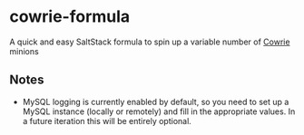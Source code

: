 # cowrie-formula
A quick and easy SaltStack formula to spin up a variable number of [Cowrie](https://github.com/micheloosterhof/cowrie) minions

## Notes

- MySQL logging is currently enabled by default, so you need to set up a MySQL instance (locally or remotely) and fill in the appropriate values. In a future iteration this will be entirely optional.
